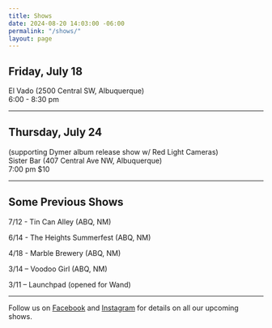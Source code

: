 ```yaml
---
title: Shows
date: 2024-08-20 14:03:00 -06:00
permalink: "/shows/"
layout: page
---
```


## Friday, July 18
El Vado (2500 Central SW, Albuquerque) <br/>
6:00 - 8:30 pm

---

## Thursday, July 24
(supporting Dymer album release show w/ Red Light Cameras)<br/>
Sister Bar (407 Central Ave NW, Albuquerque)<br/>
7:00 pm   $10

<!--Check back soon for more shows and dates. ✌️-->

---

## Some Previous Shows

7/12 - Tin Can Alley (ABQ, NM)

6/14 - The Heights Summerfest (ABQ, NM) 

4/18 - Marble Brewery (ABQ, NM)

3/14 – Voodoo Girl (ABQ, NM)

3/11 – Launchpad (opened for Wand)

---

<p class="lead">Follow us on <a href="https://www.facebook.com/TheOrdinaryThingsband/">Facebook</a> and <a href="https://www.instagram.com/ordinarythingsband18/">Instagram</a> for details on all our upcoming shows.</p>